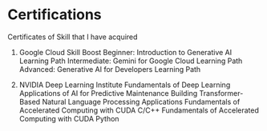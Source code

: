 # Certifications
Certificates of Skill that I have acquired

1) Google Cloud Skill Boost
   Beginner: Introduction to Generative AI Learning Path
   Intermediate: Gemini for Google Cloud Learning Path
   Advanced: Generative AI for Developers Learning Path

2) NVIDIA Deep Learning Institute
   Fundamentals of Deep Learning
   Applications of AI for Predictive Maintenance
   Building Transformer-Based Natural Language Processing Applications
   Fundamentals of Accelerated Computing with CUDA C/C++
   Fundamentals of Accelerated Computing with CUDA Python
